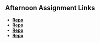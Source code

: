 ## Afternoon Assignment Links

* **[Repo](https://github.com/LauraAlspaugh/game-night)**
* **[Repo](https://github.com/LauraAlspaugh/Vendor-Machine)**
* **[Repo](https://github.com/LauraAlspaugh/fall23_gregslist)**
* **[Repo](https://github.com/LauraAlspaugh/<ASSIGNMENT_REPO>)**
